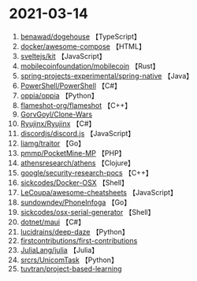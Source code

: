 # 2021-03-14

1. [benawad/dogehouse](https://github.com/benawad/dogehouse) 【TypeScript】
2. [docker/awesome-compose](https://github.com/docker/awesome-compose) 【HTML】
3. [sveltejs/kit](https://github.com/sveltejs/kit) 【JavaScript】
4. [mobilecoinfoundation/mobilecoin](https://github.com/mobilecoinfoundation/mobilecoin) 【Rust】
5. [spring-projects-experimental/spring-native](https://github.com/spring-projects-experimental/spring-native) 【Java】
6. [PowerShell/PowerShell](https://github.com/PowerShell/PowerShell) 【C#】
7. [oppia/oppia](https://github.com/oppia/oppia) 【Python】
8. [flameshot-org/flameshot](https://github.com/flameshot-org/flameshot) 【C++】
9. [GorvGoyl/Clone-Wars](https://github.com/GorvGoyl/Clone-Wars) 
10. [Ryujinx/Ryujinx](https://github.com/Ryujinx/Ryujinx) 【C#】
11. [discordjs/discord.js](https://github.com/discordjs/discord.js) 【JavaScript】
12. [liamg/traitor](https://github.com/liamg/traitor) 【Go】
13. [pmmp/PocketMine-MP](https://github.com/pmmp/PocketMine-MP) 【PHP】
14. [athensresearch/athens](https://github.com/athensresearch/athens) 【Clojure】
15. [google/security-research-pocs](https://github.com/google/security-research-pocs) 【C++】
16. [sickcodes/Docker-OSX](https://github.com/sickcodes/Docker-OSX) 【Shell】
17. [LeCoupa/awesome-cheatsheets](https://github.com/LeCoupa/awesome-cheatsheets) 【JavaScript】
18. [sundowndev/PhoneInfoga](https://github.com/sundowndev/PhoneInfoga) 【Go】
19. [sickcodes/osx-serial-generator](https://github.com/sickcodes/osx-serial-generator) 【Shell】
20. [dotnet/maui](https://github.com/dotnet/maui) 【C#】
21. [lucidrains/deep-daze](https://github.com/lucidrains/deep-daze) 【Python】
22. [firstcontributions/first-contributions](https://github.com/firstcontributions/first-contributions) 
23. [JuliaLang/julia](https://github.com/JuliaLang/julia) 【Julia】
24. [srcrs/UnicomTask](https://github.com/srcrs/UnicomTask) 【Python】
25. [tuvtran/project-based-learning](https://github.com/tuvtran/project-based-learning) 
